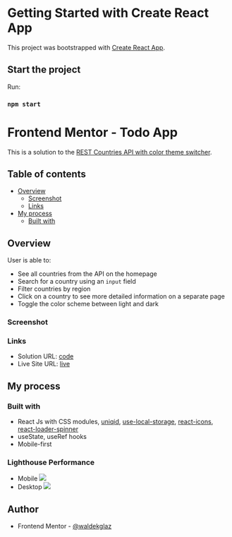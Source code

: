 # Getting Started with Create React App

This project was bootstrapped with [Create React App](https://github.com/facebook/create-react-app).

## Start the project

Run:

### `npm start`

# Frontend Mentor - Todo App

This is a solution to the [REST Countries API with color theme switcher](https://www.frontendmentor.io/challenges/rest-countries-api-with-color-theme-switcher-5cacc469fec04111f7b848ca).

## Table of contents

- [Overview](#overview)
  - [Screenshot](#screenshot)
  - [Links](#links)
- [My process](#my-process)
  - [Built with](#built-with)

## Overview

User is able to:

- See all countries from the API on the homepage
- Search for a country using an `input` field
- Filter countries by region
- Click on a country to see more detailed information on a separate page
- Toggle the color scheme between light and dark

### Screenshot

<!-- ![](./Screenshot_Desk_1.png)
![](./Screenshot_Desk_2.png)
![](./Screenshot_ToDoApp1mob.png)
![](./Screenshot_ToDoApp2mob.png) -->

### Links

- Solution URL: [code](https://github.com/waldekglaz/rest-countries-api)
- Live Site URL: [live](https://fem-to-do-app.netlify.app/)

## My process

### Built with

- React Js with CSS modules, [uniqid](https://www.npmjs.com/package/uniqid), [use-local-storage](https://www.npmjs.com/package/use-local-storage), [react-icons](https://react-icons.github.io/react-icons), [react-loader-spinner](https://www.npmjs.com/package/react-loader-spinner)
- useState, useRef hooks
- Mobile-first

### Lighthouse Performance

- Mobile
  ![](./todo_mobile_performance.PNG)
- Desktop
  ![](./todo_desktop_performance.PNG)

## Author

- Frontend Mentor - [@waldekglaz](https://www.frontendmentor.io/profile/waldekglaz)
